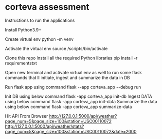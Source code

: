 # corteva assessment

Instructions to run the applications

Install Python3.9+

Create virtual env
  python -m venv <path-to-your-folder>

Activate the virtual env
  source <path-to-your-folder>/scripts/bin/activate
 
 
 Clone this repo
 Install all the required Python libraries
  pip install -r requirementstxt
  
Open new terminal and activate virtual env as well to run some flask commands that ll initiate, ingest and summarize the data in DB
  
Run flask app using command
  flask --app corteva_app --debug run
 
Init DB using below command
  flask -app corteva_app init-db
Ingest DATA using below command
  flask -app corteva_app init-data
Summarize the data using below command
  flask -app corteva_app summarize-data
  

Hit API From Browser
  http://127.0.0.1:5000/api/weather?page_num=5&page_size=100&station=USC00110072
  http://127.0.0.1:5000/api/weather/stats?page_num=5&page_size=100&station=USC00110072&date=2000
  
 
